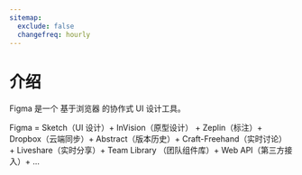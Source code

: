 ```yaml
---
sitemap:
  exclude: false
  changefreq: hourly
---
```


# 介绍

Figma 是一个 基于浏览器 的协作式 UI 设计工具。

Figma = Sketch（UI 设计）+ InVision（原型设计） + Zeplin（标注）+ Dropbox（云端同步）+ Abstract（版本历史）+ Craft-Freehand（实时讨论） + Liveshare（实时分享）+ Team Library （团队组件库）+  Web API（第三方接入）+ …


